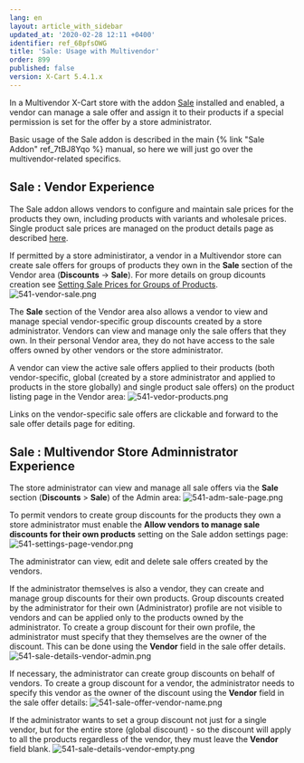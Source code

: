 ```yaml
---
lang: en
layout: article_with_sidebar
updated_at: '2020-02-28 12:11 +0400'
identifier: ref_6BpfsOWG
title: 'Sale: Usage with Multivendor'
order: 899
published: false
version: X-Cart 5.4.1.x
---
```

In a Multivendor X-Cart store with the addon [Sale](https://market.x-cart.com/addons/sale.html "Sale: Usage with Multivendor") installed and enabled, a vendor can manage a sale offer and assign it to their products if a special permission is set for the offer by a store administrator.

Basic usage of the Sale addon is described in the main {% link "Sale Addon" ref_7tBJ8Yqo %} manual, so here we will just go over the multivendor-related specifics.

## Sale : Vendor Experience

The Sale addon allows vendors to configure and maintain sale prices for the products they own, including products with variants and wholesale prices. Single product sale prices are managed on the product details page as described [here](https://kb.x-cart.com/modules/sale/new.html#setting-sale-price-for-single-products "Sale: Usage with Multivendor"). 

If permitted by a store administirator, a vendor in a Multivendor store can create sale offers for groups of products they own in the **Sale** section of the Vendor area (**Discounts** -> **Sale**). For more details on group dicounts creation see [Setting Sale Prices for Groups of Products](https://kb.x-cart.com/modules/sale/new.html#setting-sale-price-for-groups-of-products "Sale: Usage with Multivendor").
![541-vendor-sale.png]({{site.baseurl}}/attachments/ref_6BpfsOWG/541-vendor-sale.png)

The **Sale** section of the Vendor area also allows a vendor to view and manage special vendor-specific group discounts created by a store administrator. Vendors can view and manage only the sale offers that they own. In their personal Vendor area, they do not have access to the sale offers owned by other vendors or the store administrator. 

A vendor can view the active sale offers applied to their products (both vendor-specific, global (created by a store administrator and applied to products in the store globally) and single product sale offers) on the product listing page in the Vendor area:
![541-vedor-products.png]({{site.baseurl}}/attachments/ref_6BpfsOWG/541-vedor-products.png)

Links on the vendor-specific sale offers are clickable and forward to the sale offer details page for editing. 

## Sale : Multivendor Store Adminnistrator Experience

The store administrator can view and manage all sale offers via the **Sale** section (**Discounts** > **Sale**) of the Admin area:
![541-adm-sale-page.png]({{site.baseurl}}/attachments/ref_6BpfsOWG/541-adm-sale-page.png)

To permit vendors to create group discounts for the products they own a store administrator must enable the **Allow vendors to manage sale discounts for their own products** setting on the Sale addon settings page:
![541-settings-page-vendor.png]({{site.baseurl}}/attachments/ref_6BpfsOWG/541-settings-page-vendor.png)

The administrator can view, edit and delete sale offers created by the vendors.

If the administrator themselves is also a vendor, they can create and manage group discounts for their own products. Group discounts created by the administrator for their own (Administrator) profile are not visible to vendors and can be applied only to the products owned by the administrator. To create a group discount for their own profile, the administrator must specify that they themselves are the owner of the discount. This can be done using the **Vendor** field in the sale offer details.
![541-sale-details-vendor-admin.png]({{site.baseurl}}/attachments/ref_6BpfsOWG/541-sale-details-vendor-admin.png)

If necessary, the administrator can create group discounts on behalf of vendors. To create a group discount for a vendor, the administrator needs to specify this vendor as the owner of the discount using the **Vendor** field in the sale offer details:
![541-sale-offer-vendor-name.png]({{site.baseurl}}/attachments/ref_6BpfsOWG/541-sale-offer-vendor-name.png)

If the administrator wants to set a group discount not just for a single vendor, but for the entire store (global discount) - so the discount will apply to all the products regardless of the vendor, they must leave the **Vendor** field blank.
![541-sale-details-vendor-empty.png]({{site.baseurl}}/attachments/ref_6BpfsOWG/541-sale-details-vendor-empty.png)
